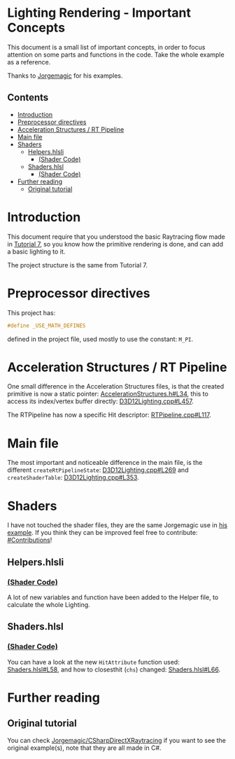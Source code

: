 # Lighting Rendering  - Important Concepts
This document is a small list of important concepts, in order to focus attention on some parts and functions in the code. Take the whole example as a reference.

Thanks to [Jorgemagic](https://github.com/Jorgemagic) for his examples.

## Contents
- [Introduction](#introduction)
- [Preprocessor directives](#preprocessor-directives)
- [Acceleration Structures / RT Pipeline](#acceleration-structures--rt-pipeline)
- [Main file](#main-file)
- [Shaders](#shaders)
  - [Helpers.hlsli](#helpershlsli)
    - [(Shader Code)](#shader-code)
  - [Shaders.hlsl](#shadershlsl)
    - [(Shader Code)](#shader-code-1)
- [Further reading](#further-reading)
  - [Original tutorial](#original-tutorial)

# Introduction
This document require that you understood the basic Raytracing flow made in [Tutorial 7](https://github.com/ScrappyCocco/DirectX-DXR-Tutorials/tree/master/07-Primitives), so you know how the primitive rendering is done, and can add a basic lighting to it.

The project structure is the same from Tutorial 7.

# Preprocessor directives
This project has:
```cpp
#define _USE_MATH_DEFINES
```
defined in the project file, used mostly to use the constant: `M_PI`.

# Acceleration Structures / RT Pipeline
One small difference in the Acceleration Structures files, is that the created primitive is now a static pointer: [AccelerationStructures.h#L34](https://github.com/ScrappyCocco/DirectX-DXR-Tutorials/blob/master/08-Lighting/Project/Source/Utils/AccelerationStructures.h#L34), this to access its index/vertex buffer directly: [D3D12Lighting.cpp#L457](https://github.com/ScrappyCocco/DirectX-DXR-Tutorials/blob/master/08-Lighting/Project/Source/D3D12Lighting.cpp#L457).

The RTPipeline has now a specific Hit descriptor: [RTPipeline.cpp#L117](https://github.com/ScrappyCocco/DirectX-DXR-Tutorials/blob/master/08-Lighting/Project/Source/Utils/RTPipeline.cpp#L117).

# Main file
The most important and noticeable difference in the main file, is the different `createRtPipelineState`: [D3D12Lighting.cpp#L269](https://github.com/ScrappyCocco/DirectX-DXR-Tutorials/blob/master/08-Lighting/Project/Source/D3D12Lighting.cpp#L269) and `createShaderTable`: [D3D12Lighting.cpp#L353](https://github.com/ScrappyCocco/DirectX-DXR-Tutorials/blob/master/08-Lighting/Project/Source/D3D12Lighting.cpp#L353).

# Shaders
I have not touched the shader files, they are the same Jorgemagic use in [his example](https://github.com/Jorgemagic/CSharpDirectXRaytracing/tree/master/16-Lighting/Data). If you think they can be improved feel free to contribute: [#Contributions](https://github.com/ScrappyCocco/DirectX-DXR-Tutorials#issues--contributions)!

## Helpers.hlsli
### [(Shader Code)](https://github.com/ScrappyCocco/DirectX-DXR-Tutorials/blob/master/08-Lighting/Project/shaders/Helpers.hlsli)

A lot of new variables and function have been added to the Helper file, to calculate the whole Lighting.

## Shaders.hlsl
### [(Shader Code)](https://github.com/ScrappyCocco/DirectX-DXR-Tutorials/blob/master/08-Lighting/Project/shaders/Shaders.hlsl)

You can have a look at the new `HitAttribute` function used: [Shaders.hlsl#L58](https://github.com/ScrappyCocco/DirectX-DXR-Tutorials/blob/master/08-Lighting/Project/shaders/Shaders.hlsl#L58), and how to closesthit (`chs`) changed: [Shaders.hlsl#L66](https://github.com/ScrappyCocco/DirectX-DXR-Tutorials/blob/master/08-Lighting/Project/shaders/Shaders.hlsl#L66).

# Further reading

## Original tutorial
You can check [Jorgemagic/CSharpDirectXRaytracing](https://github.com/Jorgemagic/CSharpDirectXRaytracing) if you want to see the original example(s), note that they are all made in C#.
